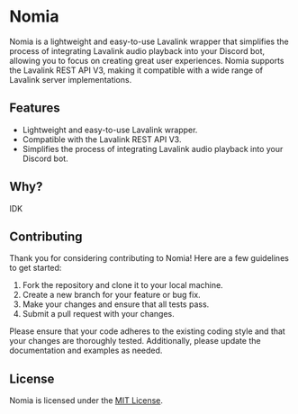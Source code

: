 # Nomia

Nomia is a lightweight and easy-to-use Lavalink wrapper that simplifies the process of integrating Lavalink audio playback into your Discord bot, allowing you to focus on creating great user experiences. Nomia supports the Lavalink REST API V3, making it compatible with a wide range of Lavalink server implementations.

## Features

- Lightweight and easy-to-use Lavalink wrapper.
- Compatible with the Lavalink REST API V3.
- Simplifies the process of integrating Lavalink audio playback into your Discord bot.

## Why? 
IDK

## Contributing

Thank you for considering contributing to Nomia! Here are a few guidelines to get started:

1. Fork the repository and clone it to your local machine.
2. Create a new branch for your feature or bug fix.
3. Make your changes and ensure that all tests pass.
4. Submit a pull request with your changes.

Please ensure that your code adheres to the existing coding style and that your changes are thoroughly tested. Additionally, please update the documentation and examples as needed.

## License

Nomia is licensed under the [MIT License](https://github.com/example/nomia/blob/main/LICENSE).
